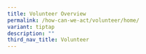 ```yaml
---
title: Volunteer Overview
permalink: /how-can-we-act/volunteer/home/
variant: tiptap
description: ""
third_nav_title: Volunteer
---
```

